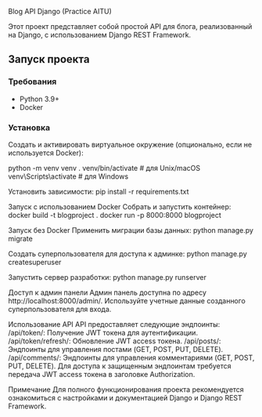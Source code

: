 Blog API Django (Practice AITU)

Этот проект представляет собой простой API для блога, реализованный на Django, с использованием Django REST Framework.

## Запуск проекта


### Требования

- Python 3.9+
- Docker

### Установка

Создать и активировать виртуальное окружение (опционально, если не используется Docker):

python -m venv venv
. venv/bin/activate  # для Unix/macOS
venv\Scripts\activate  # для Windows


Установить зависимости:
pip install -r requirements.txt

Запуск с использованием Docker
Собрать и запустить контейнер:
docker build -t blogproject .
docker run -p 8000:8000 blogproject


Запуск без Docker
Применить миграции базы данных:
python manage.py migrate

Создать суперпользователя для доступа к админке:
python manage.py createsuperuser

Запустить сервер разработки:
python manage.py runserver

Доступ к админ панели
Админ панель доступна по адресу http://localhost:8000/admin/.
Используйте учетные данные созданного суперпользователя для входа.

Использование API
API предоставляет следующие эндпоинты:
/api/token/: Получение JWT токена для аутентификации.
/api/token/refresh/: Обновление JWT access токена.
/api/posts/: Эндпоинты для управления постами (GET, POST, PUT, DELETE).
/api/comments/: Эндпоинты для управления комментариями (GET, POST, PUT, DELETE).
Для доступа к защищенным эндпоинтам требуется передача JWT access токена в заголовке Authorization.

Примечание
Для полного функционирования проекта рекомендуется ознакомиться с настройками и документацией Django и Django REST Framework.
